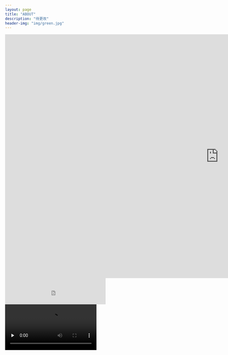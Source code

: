 ```yaml
---
layout: page
title: "ABOUT"
description: "待更改"
header-img: "img/green.jpg"
---
```

<iframe
    width="1400"
    height="800"
    src="http://www.365yg.com/a6578150979382805005/#mid=59407823556"
    frameborder="0"
    allowfullscreen>
</iframe>


<iframe frameborder="no" border="0" marginwidth="0" marginheight="0" width=330 height=86 src="https://y.qq.com/portal/player.html">
</iframe>

<video id="video" controls="" preload="none">
  <source id="mp4" src="https://i.y.qq.com/v8/playsong.html?songid=212606735&source=yqq#wechat_redirect" type="video/mp4">
</video>
